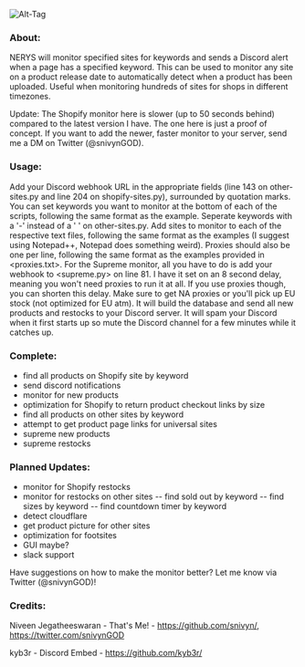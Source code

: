 ![Alt-Tag](https://i.imgur.com/V5ERvU4.png)
### About:
NERYS will monitor specified sites for keywords and sends a Discord alert when a page has a specified keyword. This can be used to monitor any site on a product release date to automatically detect when a product has been uploaded. Useful when monitoring hundreds of sites for shops in different timezones.

Update: The Shopify monitor here is slower (up to 50 seconds behind) compared to the latest version I have. The one here is just a proof of concept. If you want to add the newer, faster monitor to your server, send me a DM on Twitter (@snivynGOD).

### Usage:
Add your Discord webhook URL in the appropriate fields (line 143 on other-sites.py and line 204 on shopify-sites.py), surrounded by quotation marks. You can set keywords you want to monitor at the bottom of each of the scripts, following the same format as the example. Seperate keywords with a '-' instead of a ' ' on other-sites.py. Add sites to monitor to each of the respective text files, following the same format as the examples (I suggest using Notepad++, Notepad does something weird). Proxies should also be one per line, following the same format as the examples provided in <proxies.txt>. For the Supreme monitor, all you have to do is add your webhook to <supreme.py> on line 81. I have it set on an 8 second delay, meaning you won't need proxies to run it at all. If you use proxies though, you can shorten this delay. Make sure to get NA proxies or you'll pick up EU stock (not optimized for EU atm). It will build the database and send all new products and restocks to your Discord server. It will spam your Discord when it first starts up so mute the Discord channel for a few minutes while it catches up.

### Complete:
- find all products on Shopify site by keyword
- send discord notifications
- monitor for new products
- optimization for Shopify to return product checkout links by size
- find all products on other sites by keyword
- attempt to get product page links for universal sites
- supreme new products
- supreme restocks

### Planned Updates:
- monitor for Shopify restocks
- monitor for restocks on other sites
-- find sold out by keyword
-- find sizes by keyword
-- find countdown timer by keyword
- detect cloudflare
- get product picture for other sites
- optimization for footsites
- GUI maybe?
- slack support

Have suggestions on how to make the monitor better? Let me know via Twitter (@snivynGOD)!

### Credits:
Niveen Jegatheeswaran - That's Me! - https://github.com/snivyn/, https://twitter.com/snivynGOD

kyb3r - Discord Embed - https://github.com/kyb3r/
